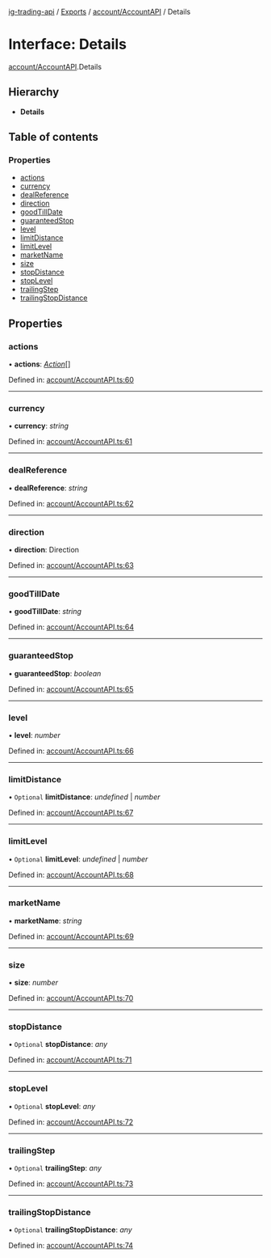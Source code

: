 [ig-trading-api](../README.md) / [Exports](../modules.md) / [account/AccountAPI](../modules/account_accountapi.md) / Details

# Interface: Details

[account/AccountAPI](../modules/account_accountapi.md).Details

## Hierarchy

- **Details**

## Table of contents

### Properties

- [actions](account_accountapi.details.md#actions)
- [currency](account_accountapi.details.md#currency)
- [dealReference](account_accountapi.details.md#dealreference)
- [direction](account_accountapi.details.md#direction)
- [goodTillDate](account_accountapi.details.md#goodtilldate)
- [guaranteedStop](account_accountapi.details.md#guaranteedstop)
- [level](account_accountapi.details.md#level)
- [limitDistance](account_accountapi.details.md#limitdistance)
- [limitLevel](account_accountapi.details.md#limitlevel)
- [marketName](account_accountapi.details.md#marketname)
- [size](account_accountapi.details.md#size)
- [stopDistance](account_accountapi.details.md#stopdistance)
- [stopLevel](account_accountapi.details.md#stoplevel)
- [trailingStep](account_accountapi.details.md#trailingstep)
- [trailingStopDistance](account_accountapi.details.md#trailingstopdistance)

## Properties

### actions

• **actions**: [_Action_](account_accountapi.action.md)[]

Defined in: [account/AccountAPI.ts:60](https://github.com/bennycode/ig-trading-api/blob/76cc822/src/account/AccountAPI.ts#L60)

---

### currency

• **currency**: _string_

Defined in: [account/AccountAPI.ts:61](https://github.com/bennycode/ig-trading-api/blob/76cc822/src/account/AccountAPI.ts#L61)

---

### dealReference

• **dealReference**: _string_

Defined in: [account/AccountAPI.ts:62](https://github.com/bennycode/ig-trading-api/blob/76cc822/src/account/AccountAPI.ts#L62)

---

### direction

• **direction**: Direction

Defined in: [account/AccountAPI.ts:63](https://github.com/bennycode/ig-trading-api/blob/76cc822/src/account/AccountAPI.ts#L63)

---

### goodTillDate

• **goodTillDate**: _string_

Defined in: [account/AccountAPI.ts:64](https://github.com/bennycode/ig-trading-api/blob/76cc822/src/account/AccountAPI.ts#L64)

---

### guaranteedStop

• **guaranteedStop**: _boolean_

Defined in: [account/AccountAPI.ts:65](https://github.com/bennycode/ig-trading-api/blob/76cc822/src/account/AccountAPI.ts#L65)

---

### level

• **level**: _number_

Defined in: [account/AccountAPI.ts:66](https://github.com/bennycode/ig-trading-api/blob/76cc822/src/account/AccountAPI.ts#L66)

---

### limitDistance

• `Optional` **limitDistance**: _undefined_ \| _number_

Defined in: [account/AccountAPI.ts:67](https://github.com/bennycode/ig-trading-api/blob/76cc822/src/account/AccountAPI.ts#L67)

---

### limitLevel

• `Optional` **limitLevel**: _undefined_ \| _number_

Defined in: [account/AccountAPI.ts:68](https://github.com/bennycode/ig-trading-api/blob/76cc822/src/account/AccountAPI.ts#L68)

---

### marketName

• **marketName**: _string_

Defined in: [account/AccountAPI.ts:69](https://github.com/bennycode/ig-trading-api/blob/76cc822/src/account/AccountAPI.ts#L69)

---

### size

• **size**: _number_

Defined in: [account/AccountAPI.ts:70](https://github.com/bennycode/ig-trading-api/blob/76cc822/src/account/AccountAPI.ts#L70)

---

### stopDistance

• `Optional` **stopDistance**: _any_

Defined in: [account/AccountAPI.ts:71](https://github.com/bennycode/ig-trading-api/blob/76cc822/src/account/AccountAPI.ts#L71)

---

### stopLevel

• `Optional` **stopLevel**: _any_

Defined in: [account/AccountAPI.ts:72](https://github.com/bennycode/ig-trading-api/blob/76cc822/src/account/AccountAPI.ts#L72)

---

### trailingStep

• `Optional` **trailingStep**: _any_

Defined in: [account/AccountAPI.ts:73](https://github.com/bennycode/ig-trading-api/blob/76cc822/src/account/AccountAPI.ts#L73)

---

### trailingStopDistance

• `Optional` **trailingStopDistance**: _any_

Defined in: [account/AccountAPI.ts:74](https://github.com/bennycode/ig-trading-api/blob/76cc822/src/account/AccountAPI.ts#L74)
